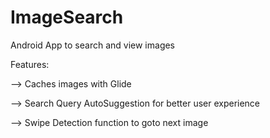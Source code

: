 # ImageSearch
Android App to search and view images

Features:

--> Caches images with Glide

--> Search Query AutoSuggestion for better user experience

--> Swipe Detection function to goto next image
